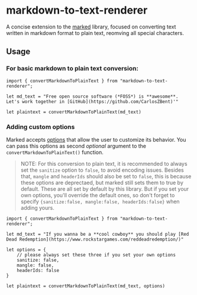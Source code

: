 # markdown-to-text-renderer

A concise extension to the [marked](https://marked.js.org/) library, focused on converting text written in markdown format to plain text, reomving all special characters.

## Usage
### For basic markdown to plain text conversion:
```
import { convertMarkdownToPlainText } from "markdown-to-text-renderer";

let md_text = "Free open source software (*FOSS*) is **awesome**. Let's work together in [GitHub](https://github.com/CarlosZBent)'"

let plaintext = convertMarkdownToPlainText(md_text)
```
### Adding custom options
Marked accepts [options](https://marked.js.org/using_advanced#options) that allow the user to customize its behavior.
You can pass this options as second *optional* argument to the `convertMarkdownToPlainText()` function.
> NOTE: For this conversion to plain text, it is recommended to always set the `sanitize` option to `false`, to avoid encoding issues. Besides that, `mangle` and `headerIds` should also be set to `false`, this is because these options are deprectaed, but marked still sets them to true by default. These are all set by default by this library. But if you set your own options, you'll override the default ones, so don't forget to specify `{sanitize:false, mangle:false, headerIds:false}` when adding yours.
```
import { convertMarkdownToPlainText } from "markdown-to-text-renderer";

let md_text = "If you wanna be a **cool cowboy** you should play [Red Dead Redemption](https://www.rockstargames.com/reddeadredemption/)"

let options = {
    // please always set these three if you set your own options
    sanitize: false,
    mangle: false,
    headerIds: false
}

let plaintext = convertMarkdownToPlainText(md_text, options)
```